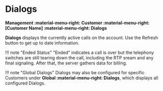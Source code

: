 # Dialogs
**Management :material-menu-right: Customer :material-menu-right: [Customer Name] :material-menu-right: Dialogs**

**Dialogs** displays the currently active calls on the account. Use the Refresh button to get up to date information. 

!!! note "Ended Status"
    "Ended" indicates a call is over but the telephony switches are still tearing down the call, including the RTP sream and any final signaling. After that, the server gathers data for billing. 

!!! note "Global Dialogs"
    Dialogs may also be configured for specific Customers under **Global :material-menu-right: Dialogs**, which displays all configured Dialogs.

